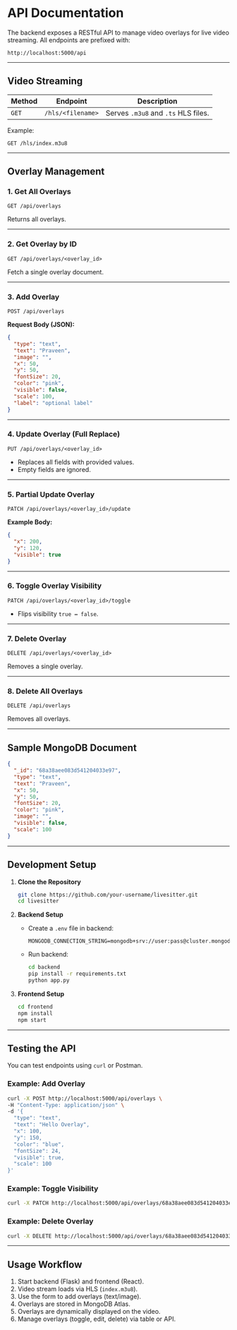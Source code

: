 # API Documentation

The backend exposes a RESTful API to manage video overlays for live video streaming.
All endpoints are prefixed with:

```
http://localhost:5000/api
```

---

## Video Streaming

| Method | Endpoint          | Description                         |
| ------ | ----------------- | ----------------------------------- |
| `GET`  | `/hls/<filename>` | Serves `.m3u8` and `.ts` HLS files. |

Example:

```http
GET /hls/index.m3u8
```

---

## Overlay Management

### 1. Get All Overlays

```http
GET /api/overlays
```

Returns all overlays.

---

### 2. Get Overlay by ID

```http
GET /api/overlays/<overlay_id>
```

Fetch a single overlay document.

---

### 3. Add Overlay

```http
POST /api/overlays
```

**Request Body (JSON):**

```json
{
  "type": "text",            
  "text": "Praveen",         
  "image": "",               
  "x": 50,
  "y": 50,
  "fontSize": 20,
  "color": "pink",
  "visible": false,
  "scale": 100,
  "label": "optional label"
}
```

---

### 4. Update Overlay (Full Replace)

```http
PUT /api/overlays/<overlay_id>
```

* Replaces all fields with provided values.
* Empty fields are ignored.

---

### 5. Partial Update Overlay

```http
PATCH /api/overlays/<overlay_id>/update
```

**Example Body:**

```json
{
  "x": 200,
  "y": 120,
  "visible": true
}
```

---

### 6. Toggle Overlay Visibility

```http
PATCH /api/overlays/<overlay_id>/toggle
```

* Flips visibility `true ↔ false`.

---

### 7. Delete Overlay

```http
DELETE /api/overlays/<overlay_id>
```

Removes a single overlay.

---

### 8. Delete All Overlays

```http
DELETE /api/overlays
```

Removes all overlays.

---

## Sample MongoDB Document

```json
{
  "_id": "68a38aee083d541204033e97",
  "type": "text",
  "text": "Praveen",
  "x": 50,
  "y": 50,
  "fontSize": 20,
  "color": "pink",
  "image": "",
  "visible": false,
  "scale": 100
}
```

---

## Development Setup

1. **Clone the Repository**

   ```bash
   git clone https://github.com/your-username/livesitter.git
   cd livesitter
   ```

2. **Backend Setup**

   * Create a `.env` file in backend:

     ```env
     MONGODB_CONNECTION_STRING=mongodb+srv://user:pass@cluster.mongodb.net
     ```
   * Run backend:

     ```bash
     cd backend
     pip install -r requirements.txt
     python app.py
     ```

3. **Frontend Setup**

   ```bash
   cd frontend
   npm install
   npm start
   ```

---

## Testing the API

You can test endpoints using `curl` or Postman.

### Example: Add Overlay

```bash
curl -X POST http://localhost:5000/api/overlays \
-H "Content-Type: application/json" \
-d '{
  "type": "text",
  "text": "Hello Overlay",
  "x": 100,
  "y": 150,
  "color": "blue",
  "fontSize": 24,
  "visible": true,
  "scale": 100
}'
```

### Example: Toggle Visibility

```bash
curl -X PATCH http://localhost:5000/api/overlays/68a38aee083d541204033e97/toggle
```

### Example: Delete Overlay

```bash
curl -X DELETE http://localhost:5000/api/overlays/68a38aee083d541204033e97
```

---

## Usage Workflow

1. Start backend (Flask) and frontend (React).
2. Video stream loads via HLS (`index.m3u8`).
3. Use the form to add overlays (text/image).
4. Overlays are stored in MongoDB Atlas.
5. Overlays are dynamically displayed on the video.
6. Manage overlays (toggle, edit, delete) via table or API.
